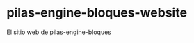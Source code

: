 # pilas-engine-bloques-website
El sitio web de pilas-engine-bloques




















































